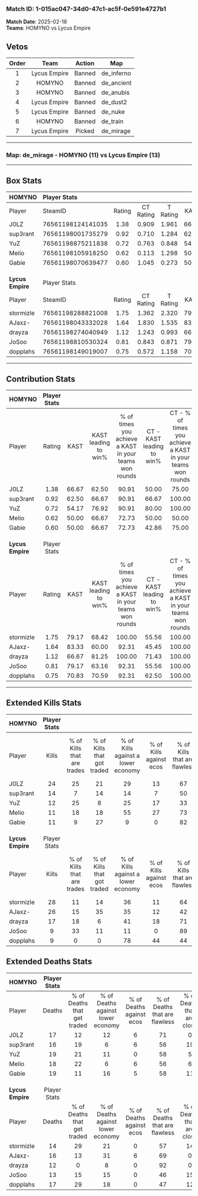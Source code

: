 ### Match ID: 1-015ac047-34d0-47c1-ac5f-0e591e4727b1  
**Match Date**: 2025-02-18  
**Teams**: HOMYNO vs Lycus Empire  

## Vetos  

| Order | Team | Action | Map |
| :---: | :--: | :----: | --- |
| 1 | Lycus Empire | Banned | de_inferno |
| 2 | HOMYNO | Banned | de_ancient |
| 3 | HOMYNO | Banned | de_anubis |
| 4 | Lycus Empire | Banned | de_dust2 |
| 5 | Lycus Empire | Banned | de_nuke |
| 6 | HOMYNO | Banned | de_train |
| 7 | Lycus Empire | Picked | de_mirage |

---  

### **Map**: de_mirage - HOMYNO (11) vs Lycus Empire (13)  
---  

## Box Stats  

| **HOMYNO**       | Player Stats      |        |           |          |       |       |       |         |        |      |     |
| :- | :- | :-: | :-: | :-: | :-: | :-: | :-: | :-: | :-: | :-: | :-: |
| Player           | SteamID           | Rating | CT Rating | T Rating | KAST  |  ADR  | Kills | Assists | Deaths | K/D  | HS% |
| J0LZ             | 76561198124141035 |  1.38  |   0.909   |  1.961   | 66.67 | 102.0 |  24   |    5    |   17   | 1.41 | 50  |
| sup3rant         | 76561198001735279 |  0.92  |   0.710   |  1.284   | 62.50 | 74.2  |  14   |    5    |   16   | 0.88 | 71  |
| YuZ              | 76561198875211838 |  0.72  |   0.763   |  0.848   | 54.17 | 70.0  |  12   |    6    |   19   | 0.63 | 50  |
| Melio            | 76561198105918250 |  0.62  |   0.113   |  1.298   | 50.00 | 56.7  |  11   |    3    |   18   | 0.61 | 45  |
| Gabie            | 76561198070639477 |  0.60  |   1.045   |  0.273   | 50.00 | 59.2  |  11   |    2    |   19   | 0.58 | 72  |
|                  |                   |        |           |          |       |       |       |         |        |      |     |
|                  |                   |        |           |          |       |       |       |         |        |      |     |
|                  |                   |        |           |          |       |       |       |         |        |      |     |
| **Lycus Empire** | Player Stats      |        |           |          |       |       |       |         |        |      |     |
| Player           | SteamID           | Rating | CT Rating | T Rating | KAST  |  ADR  | Kills | Assists | Deaths | K/D  | HS% |
| stormizle        | 76561198288821008 |  1.75  |   1.362   |  2.320   | 79.17 | 122.0 |  28   |    6    |   14   | 2.00 | 64  |
| AJaxz-           | 76561198043332028 |  1.64  |   1.830   |  1.535   | 83.33 | 113.8 |  26   |    5    |   16   | 1.63 | 65  |
| drayza           | 76561198274040949 |  1.12  |   1.243   |  0.993   | 66.67 | 66.6  |  17   |    2    |   12   | 1.42 | 29  |
| JoSoo            | 76561198810530324 |  0.81  |   0.843   |  0.871   | 79.17 | 36.2  |   9   |    5    |   13   | 0.69 | 44  |
| dopplahs         | 76561198149019007 |  0.75  |   0.572   |  1.158   | 70.83 | 61.2  |   9   |    8    |   17   | 0.53 | 66  |
---  

## Contribution Stats  

| **HOMYNO**       | Player Stats |       |                      |                                                        |                           |                                                             |                          |                                                            |
| :- | :-: | :-: | :-: | :-: | :-: | :-: | :-: | :-: |
| Player           |    Rating    | KAST  | KAST leading to win% | % of times you achieve a KAST in your teams won rounds | CT - KAST leading to win% | CT - % of times you achieve a KAST in your teams won rounds | T - KAST leading to win% | T - % of times you achieve a KAST in your teams won rounds |
| J0LZ             |     1.38     | 66.67 |        62.50         |                         90.91                          |           50.00           |                            75.00                            |          70.00           |                           100.00                           |
| sup3rant         |     0.92     | 62.50 |        66.67         |                         90.91                          |           66.67           |                           100.00                            |          66.67           |                           85.71                            |
| YuZ              |     0.72     | 54.17 |        76.92         |                         90.91                          |           80.00           |                           100.00                            |          75.00           |                           85.71                            |
| Melio            |     0.62     | 50.00 |        66.67         |                         72.73                          |           50.00           |                            50.00                            |          75.00           |                           85.71                            |
| Gabie            |     0.60     | 50.00 |        66.67         |                         72.73                          |           42.86           |                            75.00                            |          100.00          |                           71.43                            |
|                  |              |       |                      |                                                        |                           |                                                             |                          |                                                            |
|                  |              |       |                      |                                                        |                           |                                                             |                          |                                                            |
|                  |              |       |                      |                                                        |                           |                                                             |                          |                                                            |
| **Lycus Empire** | Player Stats |       |                      |                                                        |                           |                                                             |                          |                                                            |
| Player           |    Rating    | KAST  | KAST leading to win% | % of times you achieve a KAST in your teams won rounds | CT - KAST leading to win% | CT - % of times you achieve a KAST in your teams won rounds | T - KAST leading to win% | T - % of times you achieve a KAST in your teams won rounds |
| stormizle        |     1.75     | 79.17 |        68.42         |                         100.00                         |           55.56           |                           100.00                            |          80.00           |                           100.00                           |
| AJaxz-           |     1.64     | 83.33 |        60.00         |                         92.31                          |           45.45           |                           100.00                            |          77.78           |                           87.50                            |
| drayza           |     1.12     | 66.67 |        81.25         |                         100.00                         |           71.43           |                           100.00                            |          88.89           |                           100.00                           |
| JoSoo            |     0.81     | 79.17 |        63.16         |                         92.31                          |           55.56           |                           100.00                            |          70.00           |                           87.50                            |
| dopplahs         |     0.75     | 70.83 |        70.59         |                         92.31                          |           62.50           |                           100.00                            |          77.78           |                           87.50                            |
---  

## Extended Kills Stats  

| **HOMYNO**       | Player Stats |                            |                            |                                    |                         |                              |                                 |                                       |                    |           |
| :- | :-: | :-: | :-: | :-: | :-: | :-: | :-: | :-: | :-: | :-: |
| Player           |    Kills     | % of Kills that are trades | % of Kills that got traded | % of Kills against a lower economy | % of Kills against ecos | % of Kills that are flawless | % of Kills that are close duels | % of Kills that are assisted by flash | Pistol Round Kills | AWP Kills |
| J0LZ             |      24      |             25             |             21             |                 29                 |           13            |              67              |                8                |                   0                   |         0          |     2     |
| sup3rant         |      14      |             7              |             14             |                 14                 |            7            |              50              |                7                |                   0                   |         0          |     3     |
| YuZ              |      12      |             25             |             8              |                 25                 |           17            |              33              |                8                |                   8                   |         0          |     1     |
| Melio            |      11      |             18             |             18             |                 55                 |           27            |              73              |                9                |                   0                   |         1          |     2     |
| Gabie            |      11      |             9              |             27             |                 9                  |            0            |              82              |                9                |                   9                   |         0          |     2     |
|                  |              |                            |                            |                                    |                         |                              |                                 |                                       |                    |           |
|                  |              |                            |                            |                                    |                         |                              |                                 |                                       |                    |           |
|                  |              |                            |                            |                                    |                         |                              |                                 |                                       |                    |           |
| **Lycus Empire** | Player Stats |                            |                            |                                    |                         |                              |                                 |                                       |                    |           |
| Player           |    Kills     | % of Kills that are trades | % of Kills that got traded | % of Kills against a lower economy | % of Kills against ecos | % of Kills that are flawless | % of Kills that are close duels | % of Kills that are assisted by flash | Pistol Round Kills | AWP Kills |
| stormizle        |      28      |             11             |             14             |                 36                 |           11            |              64              |                7                |                   7                   |         1          |     0     |
| AJaxz-           |      26      |             15             |             35             |                 35                 |           12            |              42              |               12                |                  12                   |         0          |     1     |
| drayza           |      17      |             18             |             6              |                 41                 |           18            |              71              |                0                |                  18                   |         11         |     0     |
| JoSoo            |      9       |             33             |             11             |                 11                 |            0            |              89              |                0                |                   0                   |         0          |     1     |
| dopplahs         |      9       |             0              |             0              |                 78                 |           44            |              44              |               22                |                  11                   |         0          |     1     |
## Extended Deaths Stats  

| **HOMYNO**       | Player Stats |                             |                                   |                          |                               |                            |                           |               |
| :- | :-: | :-: | :-: | :-: | :-: | :-: | :-: | :-: |
| Player           |    Deaths    | % of Deaths that get traded | % of Deaths against lower economy | % of Deaths against ecos | % of Deaths that are flawless | % of Deaths that are close | % of Deaths while blinded | Deaths to AWP |
| J0LZ             |      17      |             12              |                12                 |            6             |              71               |             0              |            12             |       3       |
| sup3rant         |      16      |             19              |                 6                 |            6             |              56               |             19             |            13             |       2       |
| YuZ              |      19      |             21              |                11                 |            0             |              58               |             5              |            11             |       1       |
| Melio            |      18      |             22              |                 6                 |            6             |              56               |             6              |            11             |       3       |
| Gabie            |      19      |             11              |                16                 |            5             |              58               |             11             |             5             |       3       |
|                  |              |                             |                                   |                          |                               |                            |                           |               |
|                  |              |                             |                                   |                          |                               |                            |                           |               |
|                  |              |                             |                                   |                          |                               |                            |                           |               |
| **Lycus Empire** | Player Stats |                             |                                   |                          |                               |                            |                           |               |
| Player           |    Deaths    | % of Deaths that get traded | % of Deaths against lower economy | % of Deaths against ecos | % of Deaths that are flawless | % of Deaths that are close | % of Deaths while blinded | Deaths to AWP |
| stormizle        |      14      |             29              |                21                 |            0             |              57               |             14             |             7             |       0       |
| AJaxz-           |      16      |             13              |                31                 |            6             |              69               |             0              |             0             |       0       |
| drayza           |      12      |              0              |                 8                 |            0             |              92               |             0              |             0             |       0       |
| JoSoo            |      13      |             15              |                15                 |            0             |              46               |             15             |             8             |       0       |
| dopplahs         |      17      |             29              |                18                 |            0             |              47               |             12             |             0             |       1       |
